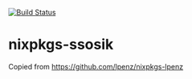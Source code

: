 [![Build Status](https://travis-ci.com/horkhork/nixpkgs-ssosik.png?branch=master)](https://travis-ci.com/horkhork/nixpkgs-ssosik) 

nixpkgs-ssosik
=============

Copied from https://github.com/lpenz/nixpkgs-lpenz

